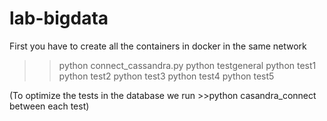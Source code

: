 # lab-bigdata
First you have to create all the containers in docker in the same network

>>python connect_cassandra.py
>>python testgeneral
>>python test1
>>python test2
>>python test3
>>python test4
>>python test5


(To optimize the tests in the database we run >>python casandra_connect between each test)
